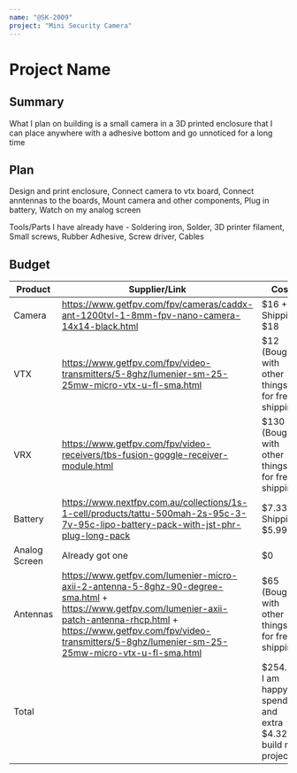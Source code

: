 ```yaml
---
name: "@SK-2009"
project: "Mini Security Camera"
---
```


# Project Name
## Summary

What I plan on building is a small camera in a 3D printed enclosure that I can place anywhere with a adhesive bottom and go unnoticed for a long time

## Plan

Design and print enclosure, Connect camera to vtx board, Connect anntennas to the boards, Mount camera and other components, Plug in battery, Watch on my analog screen

Tools/Parts I have already have - Soldering iron, Solder, 3D printer filament, Small screws, Rubber Adhesive, Screw driver, Cables

## Budget

| Product         | Supplier/Link                         | Cost   |
| --------------- | ------------------------------------- | ------ |
| Camera   | https://www.getfpv.com/fpv/cameras/caddx-ant-1200tvl-1-8mm-fpv-nano-camera-14x14-black.html | $16 + Shipping $18  |
| VTX | https://www.getfpv.com/fpv/video-transmitters/5-8ghz/lumenier-sm-25-25mw-micro-vtx-u-fl-sma.html  | $12 (Bought with other things for free shipping) |
| VRX | https://www.getfpv.com/fpv/video-receivers/tbs-fusion-goggle-receiver-module.html  | $130 (Bought with other things for free shipping) |
| Battery | https://www.nextfpv.com.au/collections/1s-1-cell/products/tattu-500mah-2s-95c-3-7v-95c-lipo-battery-pack-with-jst-phr-plug-long-pack  | $7.33 + Shipping $5.99 |
| Analog Screen | Already got one  | $0 |
| Antennas | https://www.getfpv.com/lumenier-micro-axii-2-antenna-5-8ghz-90-degree-sma.html + https://www.getfpv.com/lumenier-axii-patch-antenna-rhcp.html + https://www.getfpv.com/fpv/video-transmitters/5-8ghz/lumenier-sm-25-25mw-micro-vtx-u-fl-sma.html  | $65 (Bought with other things for free shipping) |
| Total           |                                       | $254.32 I am happy to spend and extra $4.32 to build my project :) |
